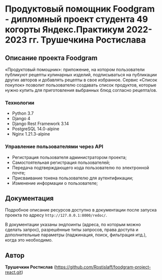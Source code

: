# Продуктовый помощник Foodgram - дипломный проект студента 49 когорты Яндекс.Практикум 2022-2023 гг. Трушечкина Ростислава

## Описание проекта Foodgram
«Продуктовый помощник»: приложение, на котором пользователи публикуют рецепты кулинарных изделий, подписываться на публикации других авторов и добавлять рецепты в свое избранное.
Сервис «Список покупок» позволит пользователю создавать список продуктов, которые нужно купить для приготовления выбранных блюд согласно рецепта/ов.

### Технологии

- Python 3.7
- Django 4
- Django Rest Framework 3.14
- PostgreSQL 14.0-alpine
- Nginx 1.21.3-alpine

### Управление пользователями через API

- Регистрация пользователя администратором проекта;
- Самостоятельная регистрация пользователей;
- Передача подтверждающего кода пользователю по электронной почте;
- Присваивание токена пользователю для аутентификации;
- Изменение информации о пользователе;

## Документация
Подробное описание ресурсов доступно в документации после запуска проекта по адресу `http://127.0.0.1:8000/redoc/`.

В документации указаны эндпоинты (адреса, по которым можно сделать запрос), разрешённые типы запросов, права доступа и дополнительные параметры (паджинация, поиск, фильтрация итд.), когда это необходимо.

## Автор
**Трушечкин Ростислав**
(https://github.com/Rostislaff/foodgram-project-react.git)